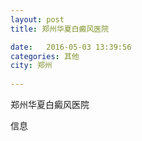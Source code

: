 ```yaml
--- 
layout: post 
title: 郑州华夏白癜风医院

date:   2016-05-03 13:39:56 
categories: 其他  
city: 郑州
  
--- 
```

   
郑州华夏白癜风医院

信息

